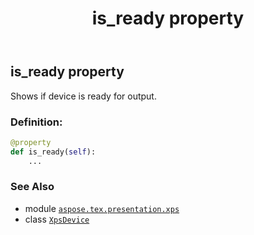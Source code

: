 ﻿---
title: is_ready property
second_title: Aspose.TeX for Python via .NET API References
description: 
type: docs
weight: 230
url: /python-net/aspose.tex.presentation.xps/xpsdevice/is_ready/
is_root: false
---

## is_ready property


Shows if device is ready for output.
### Definition:
```python
@property
def is_ready(self):
    ...
```

### See Also
* module [`aspose.tex.presentation.xps`](../../)
* class [`XpsDevice`](/tex/python-net/aspose.tex.presentation.xps/xpsdevice)
